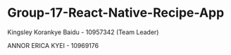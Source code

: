 # Group-17-React-Native-Recipe-App

<p>Kingsley Korankye Baidu - 10957342 (Team Leader)</p>
<p>ANNOR ERICA KYEI - 10969176</p>
